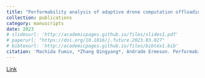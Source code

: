 ```yaml
---
title: "Performability analysis of adaptive drone computation offloading with fog computing."
collection: publications
category: manuscripts
date: 2023
# slidesurl: 'http://academicpages.github.io/files/slides1.pdf'
# paperurl: "https://doi.org/10.1016/j.future.2023.03.027"
# bibtexurl: 'http://academicpages.github.io/files/bibtex1.bib'
citation: 'Machida Fumio, *Zhang Qingyang*, Andrade Ermeson. Performability analysis of adaptive drone computation offloading with fog computing[J]. Future Generation Computer Systems, 2023, 145: 121-135.'
---
```

[Link](https://doi.org/10.1016/j.future.2023.03.027)
